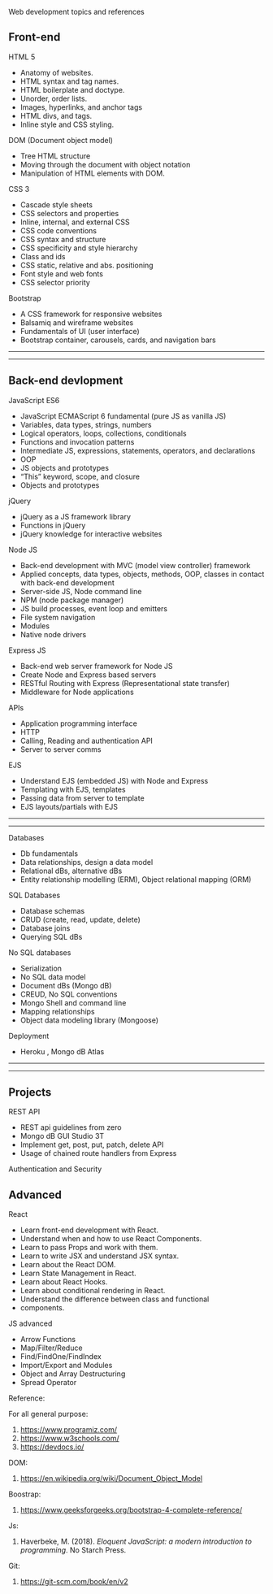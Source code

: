 ﻿Web development topics and references
 
Front-end
---
HTML 5

- Anatomy of websites.
- HTML syntax and tag names.
- HTML boilerplate and doctype.
- Unorder, order lists.
- Images, hyperlinks, and anchor tags
- HTML divs, and tags.
- Inline style and CSS styling.

DOM (Document object model)

- Tree HTML structure
- Moving through the document with object notation
- Manipulation of HTML elements with DOM.

CSS 3

- Cascade style sheets
- CSS selectors and properties
- Inline, internal, and external CSS
- CSS code conventions
- CSS syntax and structure
- CSS specificity and style hierarchy
- Class and ids
- CSS static, relative and abs. positioning
- Font style and web fonts
- CSS selector priority

Bootstrap 

- A CSS framework for responsive websites
- Balsamiq and wireframe websites
- Fundamentals of UI (user interface) 
- Bootstrap container, carousels, cards, and navigation bars

---
---

Back-end devlopment
---
JavaScript ES6
- JavaScript ECMAScript 6 fundamental (pure JS as vanilla JS)
- Variables, data types, strings, numbers
- Logical operators, loops, collections, conditionals
- Functions and invocation patterns
- Intermediate JS, expressions, statements, operators, and declarations
- OOP
- JS objects and prototypes
- “This” keyword, scope, and closure
- Objects and prototypes

jQuery
- jQuery as a JS framework library
- Functions in jQuery
- jQuery knowledge for interactive websites

Node JS
- Back-end development with MVC (model view controller) framework
- Applied concepts, data types, objects, methods, OOP, classes in contact with back-end development
- Server-side JS, Node command line
- NPM (node package manager)
- JS build processes, event loop and emitters
- File system navigation
- Modules
- Native node drivers

Express JS
- Back-end web server framework for Node JS
- Create Node and Express based servers
- RESTful Routing with Express (Representational state transfer)
- Middleware for Node applications

APIs
- Application programming interface
- HTTP
- Calling, Reading and authentication API
- Server to server comms

EJS
- Understand EJS (embedded JS) with Node and Express
- Templating with EJS, templates
- Passing data from server to template
- EJS layouts/partials with EJS

---
---

Databases
- Db fundamentals
- Data relationships, design a data model
- Relational dBs, alternative dBs
- Entity relationship modelling (ERM), Object relational mapping (ORM)

SQL Databases
- Database schemas
- CRUD (create, read, update, delete)
- Database joins
- Querying SQL dBs

No SQL databases
- Serialization
- No SQL data model
- Document dBs (Mongo dB)
- CREUD, No SQL conventions
- Mongo Shell and command line
- Mapping relationships
- Object data modeling library (Mongoose)

Deployment
- Heroku , Mongo dB Atlas

---
---

Projects
--- 
REST API
- REST api guidelines from zero
- Mongo dB GUI Studio 3T
- Implement get, post, put, patch, delete API
- Usage of chained route handlers from Express

Authentication and Security

Advanced
---
React
- Learn front-end development with React.
- Understand when and how to use React Components.
- Learn to pass Props and work with them.
- Learn to write JSX and understand JSX syntax.
- Learn about the React DOM.
- Learn State Management in React.
- Learn about React Hooks.
- Learn about conditional rendering in React.
- Understand the difference between class and functional
- components.

JS advanced
- Arrow Functions
- Map/Filter/Reduce
- Find/FindOne/FindIndex
- Import/Export and Modules
- Object and Array Destructuring
- Spread Operator

Reference: 

For all general purpose:
1. <https://www.programiz.com/>
1. <https://www.w3schools.com/> 
1. <https://devdocs.io/>

DOM:

1. <https://en.wikipedia.org/wiki/Document_Object_Model>

Boostrap:
1. <https://www.geeksforgeeks.org/bootstrap-4-complete-reference/>

Js: 
1. Haverbeke, M. (2018). *Eloquent JavaScript: a modern introduction to programming*. No Starch Press.

Git: 
1. https://git-scm.com/book/en/v2







